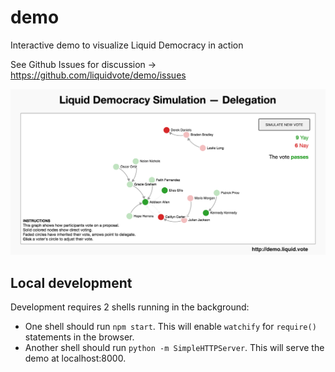 # demo
Interactive demo to visualize Liquid Democracy in action

See Github Issues for discussion -> https://github.com/liquidvote/demo/issues

![screenshot](/screenshot3.png)

## Local development

Development requires 2 shells running in the background:

- One shell should run `npm start`. This will enable `watchify` for `require()` statements in the browser.
- Another shell should run `python -m SimpleHTTPServer`. This will serve the demo at localhost:8000.

